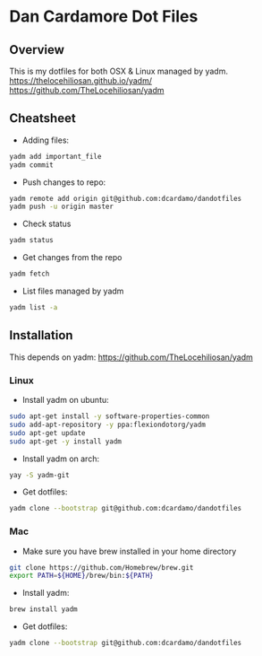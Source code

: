 # Dan Cardamore Dot Files

## Overview

This is my dotfiles for both OSX & Linux managed by yadm.
<https://thelocehiliosan.github.io/yadm/>
<https://github.com/TheLocehiliosan/yadm>

## Cheatsheet

- Adding files:

```sh
yadm add important_file
yadm commit
```

- Push changes to repo:

```sh
yadm remote add origin git@github.com:dcardamo/dandotfiles
yadm push -u origin master
```

- Check status

```sh
yadm status
```

- Get changes from the repo

```sh
yadm fetch
```

- List files managed by yadm

```sh
yadm list -a
```

## Installation

This depends on yadm:
https://github.com/TheLocehiliosan/yadm

### Linux

- Install yadm on ubuntu:

```sh
sudo apt-get install -y software-properties-common
sudo add-apt-repository -y ppa:flexiondotorg/yadm
sudo apt-get update
sudo apt-get -y install yadm
```

- Install yadm on arch:

```sh
yay -S yadm-git
```

- Get dotfiles:

```sh
yadm clone --bootstrap git@github.com:dcardamo/dandotfiles
```

### Mac

- Make sure you have brew installed in your home directory

```sh
git clone https://github.com/Homebrew/brew.git
export PATH=${HOME}/brew/bin:${PATH}
```

- Install yadm:

```sh
brew install yadm
```

- Get dotfiles:

```sh
yadm clone --bootstrap git@github.com:dcardamo/dandotfiles
```
